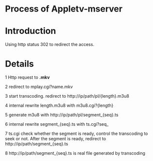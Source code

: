 # Process of Appletv-mserver

# Introduction #

Using http status 302 to redirect the access.

# Details #

1 Http request to **.mkv**

2 redirect to mplay.cgi?name.mkv

3 start transcoding. redirect to http://ip/path/pl/{length}.m3u8

4 internal rewrite length.m3u8 with m3u8.cgi?{length}

5 generate m3u8 with http://ip/path/pl/segment_{seq}.ts

6 internal rewrite segment_{seq}.ts with ts.cgi?seq_

7 ts.cgi check whether the segment is ready, control the transcoding to seek or not. After the segment is ready, redirect to http://ip/path/segment_{seq}.ts

8 http://ip/path/segment_{seq}.ts is real file generated by transcoding